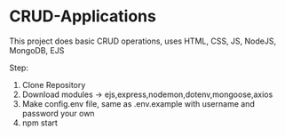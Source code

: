 # CRUD-Applications
This project does basic CRUD operations, uses HTML, CSS, JS, NodeJS, MongoDB, EJS


Step: 
1) Clone Repository
2) Download modules -> ejs,express,nodemon,dotenv,mongoose,axios
3) Make config.env file, same as .env.example with username and password your own
4) npm start
